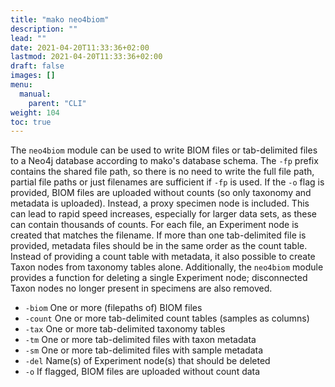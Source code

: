 ```yaml
---
title: "mako neo4biom"
description: ""
lead: ""
date: 2021-04-20T11:33:36+02:00
lastmod: 2021-04-20T11:33:36+02:00
draft: false
images: []
menu: 
  manual:
    parent: "CLI"
weight: 104
toc: true
---
```


The <code>neo4biom</code> module can be used to write BIOM files or tab-delimited files to a Neo4j database according to mako's database schema. The <code>-fp</code> prefix contains the shared file path, so there is no need to write the full file path, partial file paths or just filenames are sufficient if <code>-fp</code> is used. 
If the <code>-o</code> flag is provided, BIOM files are uploaded without counts (so only taxonomy and metadata is uploaded). Instead, a proxy specimen node is included. This can lead to rapid speed increases, especially for larger data sets, as these can contain thousands of counts. 
For each file, an Experiment node is created that matches the filename. If more than one tab-delimited file is provided, metadata files should be in the same order as the count table. Instead of providing a count table with metadata, it also possible to create Taxon nodes from taxonomy tables alone. Additionally, the <code>neo4biom</code> module provides a function for deleting a single Experiment node; disconnected Taxon nodes no longer present in specimens are also removed. 

<ul>
  <li><code>-biom</code> One or more (filepaths of) BIOM files</li>
  <li><code>-count</code> One or more tab-delimited count tables (samples as columns)</li>
  <li><code>-tax</code> One or more tab-delimited taxonomy tables</li>
  <li><code>-tm</code> One or more tab-delimited files with taxon metadata</li>
  <li><code>-sm</code> One or more tab-delimited files with sample metadata</li>
  <li><code>-del</code> Name(s) of Experiment node(s) that should be deleted</li>
  <li><code>-o</code> If flagged, BIOM files are uploaded without count data</li>
</ul>